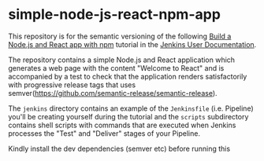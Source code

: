 # simple-node-js-react-npm-app

This repository is for the semantic versioning of the following
[Build a Node.js and React app with npm](https://jenkins.io/doc/tutorials/build-a-node-js-and-react-app-with-npm/)
tutorial in the [Jenkins User Documentation](https://jenkins.io/doc/).

The repository contains a simple Node.js and React application which generates
a web page with the content "Welcome to React" and is accompanied by a test to
check that the application renders satisfactorily with progressive release tags that uses semver(https://github.com/semantic-release/semantic-release).

The `jenkins` directory contains an example of the `Jenkinsfile` (i.e. Pipeline)
you'll be creating yourself during the tutorial and the `scripts` subdirectory
contains shell scripts with commands that are executed when Jenkins processes
the "Test" and "Deliver" stages of your Pipeline. 

Kindly install the dev dependencies (semver etc) before running this
